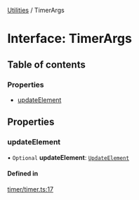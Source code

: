 [Utilities](../README.md) / TimerArgs

# Interface: TimerArgs

## Table of contents

### Properties

- [updateElement](TimerArgs.md#updateelement)

## Properties

### updateElement

• `Optional` **updateElement**: [`UpdateElement`](../README.md#updateelement)

#### Defined in

[timer/timer.ts:17](https://github.com/noobiept/utilities/blob/1ba3532/source/timer/timer.ts#L17)
